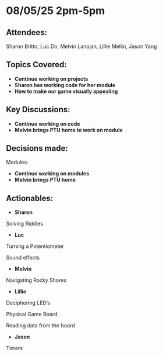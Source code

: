 # 08/05/25 2pm-5pm

## Attendees: 
Sharon Britto, Luc Do, Melvin Lanojan, Lillie Mellin, Jason Yang

## Topics Covered: 
- **Continue working on projects**
- **Sharon has working code for her module**
- **How to make our game visually appealing**

## Key Discussions: 
- **Continue working on code**
- **Melvin brings PTU home to work on module**
  

## Decisions made:
  
  Modules:
- **Continue working on modules**
- **Melvin brings PTU home**

## Actionables:
- **Sharon**

Solving Riddles 
- **Luc**

Turning a Potentiometer

Sound effects
- **Melvin**

Navigating Rocky Shores 
- **Lillie**

Deciphering LED’s

Physical Game Board

Reading data from the board
- **Jason**

Timers 
